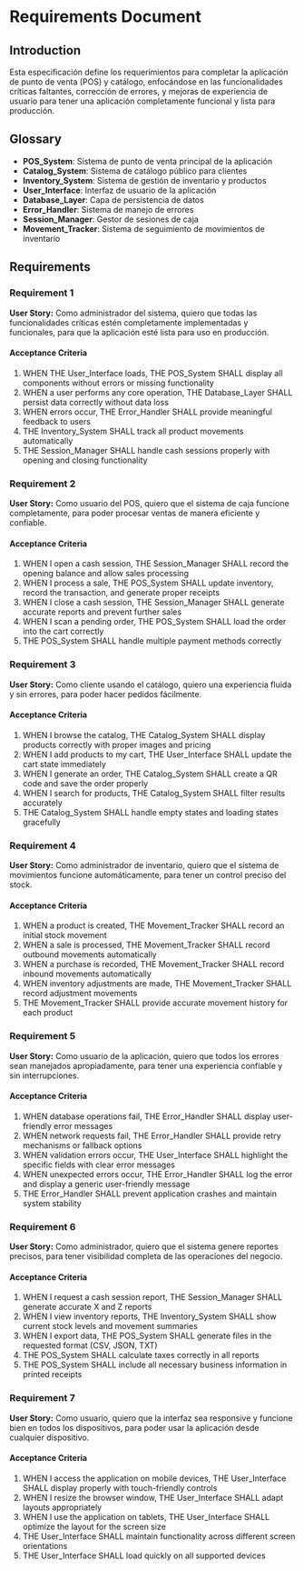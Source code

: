 # Requirements Document

## Introduction

Esta especificación define los requerimientos para completar la aplicación de punto de venta (POS) y catálogo, enfocándose en las funcionalidades críticas faltantes, corrección de errores, y mejoras de experiencia de usuario para tener una aplicación completamente funcional y lista para producción.

## Glossary

- **POS_System**: Sistema de punto de venta principal de la aplicación
- **Catalog_System**: Sistema de catálogo público para clientes
- **Inventory_System**: Sistema de gestión de inventario y productos
- **User_Interface**: Interfaz de usuario de la aplicación
- **Database_Layer**: Capa de persistencia de datos
- **Error_Handler**: Sistema de manejo de errores
- **Session_Manager**: Gestor de sesiones de caja
- **Movement_Tracker**: Sistema de seguimiento de movimientos de inventario

## Requirements

### Requirement 1

**User Story:** Como administrador del sistema, quiero que todas las funcionalidades críticas estén completamente implementadas y funcionales, para que la aplicación esté lista para uso en producción.

#### Acceptance Criteria

1. WHEN THE User_Interface loads, THE POS_System SHALL display all components without errors or missing functionality
2. WHEN a user performs any core operation, THE Database_Layer SHALL persist data correctly without data loss
3. WHEN errors occur, THE Error_Handler SHALL provide meaningful feedback to users
4. THE Inventory_System SHALL track all product movements automatically
5. THE Session_Manager SHALL handle cash sessions properly with opening and closing functionality

### Requirement 2

**User Story:** Como usuario del POS, quiero que el sistema de caja funcione completamente, para poder procesar ventas de manera eficiente y confiable.

#### Acceptance Criteria

1. WHEN I open a cash session, THE Session_Manager SHALL record the opening balance and allow sales processing
2. WHEN I process a sale, THE POS_System SHALL update inventory, record the transaction, and generate proper receipts
3. WHEN I close a cash session, THE Session_Manager SHALL generate accurate reports and prevent further sales
4. WHEN I scan a pending order, THE POS_System SHALL load the order into the cart correctly
5. THE POS_System SHALL handle multiple payment methods correctly

### Requirement 3

**User Story:** Como cliente usando el catálogo, quiero una experiencia fluida y sin errores, para poder hacer pedidos fácilmente.

#### Acceptance Criteria

1. WHEN I browse the catalog, THE Catalog_System SHALL display products correctly with proper images and pricing
2. WHEN I add products to my cart, THE User_Interface SHALL update the cart state immediately
3. WHEN I generate an order, THE Catalog_System SHALL create a QR code and save the order properly
4. WHEN I search for products, THE Catalog_System SHALL filter results accurately
5. THE Catalog_System SHALL handle empty states and loading states gracefully

### Requirement 4

**User Story:** Como administrador de inventario, quiero que el sistema de movimientos funcione automáticamente, para tener un control preciso del stock.

#### Acceptance Criteria

1. WHEN a product is created, THE Movement_Tracker SHALL record an initial stock movement
2. WHEN a sale is processed, THE Movement_Tracker SHALL record outbound movements automatically
3. WHEN a purchase is recorded, THE Movement_Tracker SHALL record inbound movements automatically
4. WHEN inventory adjustments are made, THE Movement_Tracker SHALL record adjustment movements
5. THE Movement_Tracker SHALL provide accurate movement history for each product

### Requirement 5

**User Story:** Como usuario de la aplicación, quiero que todos los errores sean manejados apropiadamente, para tener una experiencia confiable y sin interrupciones.

#### Acceptance Criteria

1. WHEN database operations fail, THE Error_Handler SHALL display user-friendly error messages
2. WHEN network requests fail, THE Error_Handler SHALL provide retry mechanisms or fallback options
3. WHEN validation errors occur, THE User_Interface SHALL highlight the specific fields with clear error messages
4. WHEN unexpected errors occur, THE Error_Handler SHALL log the error and display a generic user-friendly message
5. THE Error_Handler SHALL prevent application crashes and maintain system stability

### Requirement 6

**User Story:** Como administrador, quiero que el sistema genere reportes precisos, para tener visibilidad completa de las operaciones del negocio.

#### Acceptance Criteria

1. WHEN I request a cash session report, THE Session_Manager SHALL generate accurate X and Z reports
2. WHEN I view inventory reports, THE Inventory_System SHALL show current stock levels and movement summaries
3. WHEN I export data, THE POS_System SHALL generate files in the requested format (CSV, JSON, TXT)
4. THE POS_System SHALL calculate taxes correctly in all reports
5. THE POS_System SHALL include all necessary business information in printed receipts

### Requirement 7

**User Story:** Como usuario, quiero que la interfaz sea responsive y funcione bien en todos los dispositivos, para poder usar la aplicación desde cualquier dispositivo.

#### Acceptance Criteria

1. WHEN I access the application on mobile devices, THE User_Interface SHALL display properly with touch-friendly controls
2. WHEN I resize the browser window, THE User_Interface SHALL adapt layouts appropriately
3. WHEN I use the application on tablets, THE User_Interface SHALL optimize the layout for the screen size
4. THE User_Interface SHALL maintain functionality across different screen orientations
5. THE User_Interface SHALL load quickly on all supported devices